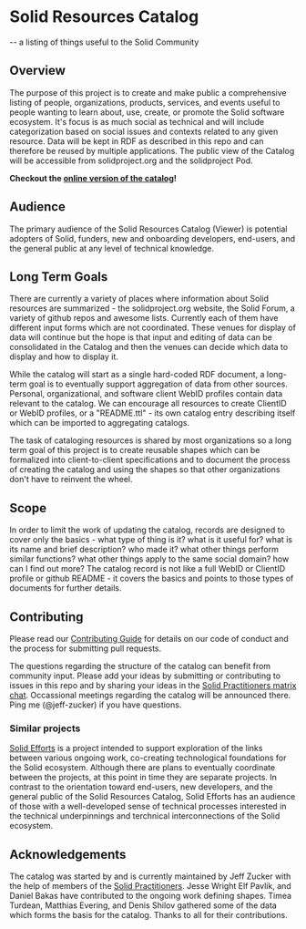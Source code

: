 # Solid Resources Catalog

-- a listing of things useful to the Solid Community

## Overview

The purpose of this project is to create and make public a comprehensive listing of people, organizations, products, services, and events useful to people wanting to learn about, use, create, or promote the Solid software ecosystem.  It's focus is as much social as technical and will include categorization based on social issues and contexts related to any given resource. Data will be kept in RDF as described in this repo and can therefore be reused by multiple applications. The public view of the Catalog will be accessible from solidproject.org and the solidproject Pod.

**Checkout the [online version of the catalog](https://solidproject.solidcommunity.net/catalog/)!**

## Audience

The primary audience of the Solid Resources Catalog (Viewer) is potential adopters of Solid, funders, new and onboarding developers, end-users, and the general public at any level of technical knowledge. 


## Long Term Goals

There are currently a variety of places where information about Solid resources are summarized - the solidproject.org website, the Solid Forum, a variety of github repos and awesome lists.  Currently each of them have different input forms which are not coordinated. These venues for display of data will continue but the hope is that input and editing of data can be consolidated in the Catalog and then the venues can decide which data to display and how to display it.

While the catalog will start as a single hard-coded RDF document, a long-term goal is to eventually support aggregation of data from other sources.  Personal, organizational, and software client WebID profiles contain data relevant to the catalog.  We can encourage all resources to create ClientID or WebID profiles, or a "README.ttl" - its own catalog entry describing itself which can be imported to aggregating catalogs.

The task of cataloging resources is shared by most organizations so a long term goal of this project is to create reusable shapes which can be formalized into client-to-client specifications and to document the process of creating the catalog and using the shapes so that other organizations don't have to reinvent the wheel.

## Scope 

In order to limit the work of updating the catalog, records are designed to cover only the basics - what type of thing is it? what is it useful for? what is its name and brief description? who made it? what other things perform similar functions? what other things apply to the same social domain? how can I find out more?  The catalog record is not like a full WebID or ClientID profile or github README - it covers the basics and points to those types of documents for further details.

## Contributing

Please read our [Contributing Guide](CONTRIBUTING.md) for details on our code of conduct and the process for submitting pull requests.

The questions regarding the structure of the catalog can benefit from community input.  Please add your ideas by submitting or contributing to issues in this repo and by sharing your ideas in the [Solid Practitioners matrix chat](https://matrix.to/#/#solid-practitioners:matrix.org).  Occassional meetings regarding the catalog will be announced there. Ping me (@jeff-zucker) if you have questions.

### Similar projects

[Solid Efforts](https://github.com/elf-pavlik/solid-efforts) is a project intended to support exploration of the links between various ongoing work, co-creating technological foundations for the Solid ecosystem. Although there are plans to eventually coordinate between the projects, at this point in time they are separate projects.  In contrast to the orientation toward end-users, new developers, and the general public of the Solid Resources Catalog, Solid Efforts has an audience of those with a well-developed sense of technical processes interested in the technical underpinnings and terchnical interconnections of the Solid ecosystem.

## Acknowledgements

The catalog was started by and is currently maintained by Jeff Zucker with the help of members of the [Solid Practitioners](https://github.com/solid-contrib/practitioners).  Jesse Wright Elf Pavlik, and Daniel Bakas have contributed to the ongoing work defining shapes.  Timea Turdean, Matthias Evering, and Denis Shilov gathered some of the data which forms the basis for the catalog.  Thanks to all for their contributions.

